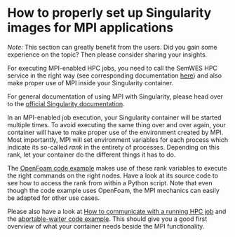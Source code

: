 # How to properly set up Singularity images for MPI applications
_Note:_ This section can greatly benefit from the users. Did you gain some
experience on the topic? Then please consider sharing your insights.

For executing MPI-enabled HPC jobs, you need to call the SemWES HPC service
in the right way (see corresponding documentation
[here](../workflow_creation/HPC_service.md)) and also make proper use of MPI
inside your Singularity container.

For general documentation of using MPI with Singularity, please head over to the
[official Singularity documentation](http://singularity.lbl.gov/docs-hpc).

In an MPI-enabled job execution, your Singularity container will be started
multiple times. To avoid executing the same thing over and over again, your
container will have to make proper use of the environment created by MPI. 
Most importantly, MPI will set environment variables for each process which 
indicate its so-called _rank_ in the entirety of processes. Depending on this
rank, let your container do the different things it has to do.

The [OpenFoam code example](../code_examples/Singularity/openfoam) makes use of
these rank variables to execute the right commands on the right nodes. Have a
look at its source code to see how to access the rank from within a Python
script. Note that even though the code example uses OpenFoam, the MPI mechanics
can easily be adapted for other use cases.

Please also have a look at [How to communicate with a running HPC
job](./advanced_hpc_notifications.md) and the [abortable-waiter code
example](../code_examples/Singularity/abortable_waiter). This should give you a
good first overview of what your container needs beside the MPI functionality.
